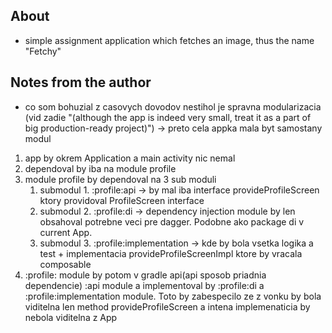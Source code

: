 ## About

- simple assignment application which fetches an image, thus the name "Fetchy"

## Notes from the author

- co som bohuzial z casovych dovodov nestihol je spravna modularizacia (vid zadie "(although the app is indeed very small, treat it as a part of big
  production-ready project)") -> preto cela appka mala byt samostany modul

&NewLine;

1. app by okrem Application a main activity nic nemal
2. dependoval by iba na module profile
3. module profile by dependoval na 3 sub moduli
    1. submodul 1. :profile:api -> by mal iba interface provideProfileScreen ktory providoval ProfileScreen interface
    2. submodul 2. :profile:di -> dependency injection module by len obsahoval potrebne veci pre dagger. Podobne ako package di v current App.
    3. submodul 3. :profile:implementation -> kde by bola vsetka logika a test + implementacia provideProfileScreenImpl ktore by vracala composable 
4. :profile: module by potom v gradle api(api sposob priadnia dependencie) :api module a implementoval by :profile:di a :profile:implementation module. 
   Toto by zabespecilo ze z vonku by bola viditelna len method provideProfileScreen a intena implemenaticia by nebola viditelna z App